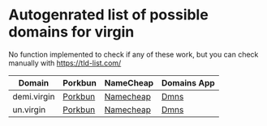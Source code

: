 # Autogenrated list of possible domains for virgin

No function implemented to check if any of these work, but you can check manually with https://tld-list.com/

| Domain | Porkbun | NameCheap | Domains App |
|---|---|---|---|
| demi.virgin | [Porkbun](https://porkbun.com/checkout/search?prb=e814663da1&tlds=&idnLanguage=&search=search&q=demi.virgin) | [Namecheap](https://www.namecheap.com/domains/registration/results/?domain=demi.virgin) | [Dmns](https://dmns.app/domains?q=demi.virgin) |
| un.virgin | [Porkbun](https://porkbun.com/checkout/search?prb=e814663da1&tlds=&idnLanguage=&search=search&q=un.virgin) | [Namecheap](https://www.namecheap.com/domains/registration/results/?domain=un.virgin) | [Dmns](https://dmns.app/domains?q=un.virgin) |
